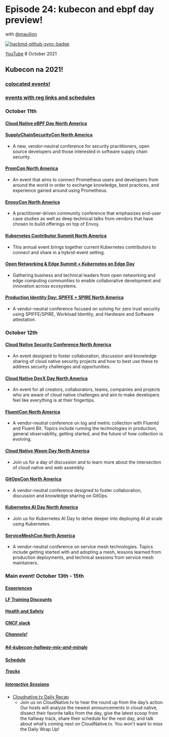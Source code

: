 # Episode 24: kubecon and ebpf day preview!
with [@mauilion](https://twitter.com/mauilion) 

[![hackmd-github-sync-badge](https://hackmd.io/7jDYtpZ8TJafRtiEH4-mYA/badge)](https://hackmd.io/@Echo-Live/024)


[YouTube](https://youtu.be/do6yKVlICIc)
8 October 2021

## Kubecon na 2021!

### [colocated events!](https://events.linuxfoundation.org/kubecon-cloudnativecon-north-america/program/colocated-events/)

### [events with reg links and schedules](https://events.linuxfoundation.org/)

### October 11th

#### [Cloud Native eBPF Day North America](https://events.linuxfoundation.org/cloud-native-ebpf-day-north-america/)

#### [SupplyChainSecurityCon North America](https://events.linuxfoundation.org/supplychainsecuritycon-north-america/)
* A new, vendor-neutral conference for security practitioners, open source developers and those interested in software supply chain security.

#### [PromCon North America](https://promcon.io/2021-losangeles/)
* An event that aims to connect Prometheus users and developers from around the world in order to exchange knowledge, best practices, and experience gained around using Prometheus.

#### [EnvoyCon North America](https://events.linuxfoundation.org/envoycon-north-america/program/schedule/)
*  A practitioner-driven community conference that emphasizes end-user case studies as well as deep technical talks from vendors that have chosen to build offerings on top of Envoy.

#### [Kubernetes Contributor Summit North America](https://www.kubernetes.dev/events/kcsna2021/)
* This annual event brings together current Kubernetes contributors to connect and share in a hybrid-event setting.

#### [Open Networking & Edge Summit + Kubernetes on Edge Day](https://events.linuxfoundation.org/open-networking-edge-summit-north-america/)
* Gathering business and technical leaders from open networking and edge computing communities to enable collaborative development and innovation across ecosystems.

#### [Production Identity Day: SPIFFE + SPIRE North America](https://events.linuxfoundation.org/production-identity-day-spiffe-spire-north-america/)
* A vendor-neutral conference focused on solving for zero trust security using SPIFFE/SPIRE, Workload Identity, and Hardware and Software attestation.


### October 12th

#### [Cloud Native Security Conference North America](https://events.linuxfoundation.org/cloud-native-security-conference-north-america/)
* An event designed to foster collaboration, discussion and knowledge sharing of cloud native security projects and how to best use these to address security challenges and opportunities.

#### [Cloud Native DevX Day North America](https://events.linuxfoundation.org/cloud-native-devx-day-north-america/)
* An event for all creators, collaborators, teams, companies and projects who are aware of cloud native challenges and aim to make developers feel like everything is at their fingertips.

#### [FluentCon North America](https://events.linuxfoundation.org/fluentcon-north-america/)
* A vendor-neutral conference on log and metric collection with Fluentd and Fluent Bit. Topics include running the technologies in production, general observability, getting started, and the future of how collection is evolving.

#### [Cloud Native Wasm Day North America](https://events.linuxfoundation.org/cloud-native-wasm-day-north-america/)
* Join us for a day of discussion and to learn more about the intersection of cloud native and web assembly.

#### [GitOpsCon North America](https://events.linuxfoundation.org/gitopscon-north-america/)
* A vendor-neutral conference designed to foster collaboration, discussion and knowledge sharing on GitOps.

#### [Kubernetes AI Day North America](https://events.linuxfoundation.org/kubernetes-ai-day-north-america/)
* Join us for Kubernetes AI Day to delve deeper into deploying AI at scale using Kubernetes.

#### [ServiceMeshCon North America](https://events.linuxfoundation.org/servicemeshcon-north-america/)
* A vendor-neutral conference on service mesh technologies. Topics include getting started with and adopting a mesh, lessons learned from production deployments, and technical sessions from service mesh maintainers.

### Main event! October 13th - 15th
#### [Experiences](https://events.linuxfoundation.org/kubecon-cloudnativecon-north-america/attend/experiences/)

#### [LF Training Discounts](https://events.linuxfoundation.org/kubecon-cloudnativecon-north-america/attend/lf-training-discounts/)

#### [Health and Safety](https://events.linuxfoundation.org/kubecon-cloudnativecon-north-america/attend/health-and-safety/)

#### [CNCF slack](https://events.linuxfoundation.org/kubecon-cloudnativecon-north-america/attend/slack-guidelines/)
##### [Channels!](https://events.linuxfoundation.org/kubecon-cloudnativecon-north-america/attend/slack-guidelines/#channels)
##### [#4-kubecon-hallway-mix-and-mingle](https://cloud-native.slack.com/archives/C018DMLMPEH)

#### [Schedule](https://events.linuxfoundation.org/kubecon-cloudnativecon-north-america/program/schedule/)

##### [Tracks](https://events.linuxfoundation.org/kubecon-cloudnativecon-north-america/program/explore-the-tracks/)

##### [Interactive Sessions](https://events.linuxfoundation.org/kubecon-cloudnativecon-north-america/program/interactive-sessions/)
* [Cloudnative.tv Daily Recap](http://cloudnative.tv/)
    * Join us on CloudNative.tv to hear the round up from the day’s action. Our hosts will analyze the newest announcements in cloud native, dissect their favorite talks from the day, give the latest scoop from the hallway track, share their schedule for the next day, and talk about what’s coming next on CloudNative.tv. You won’t want to miss the Daily Wrap Up!
